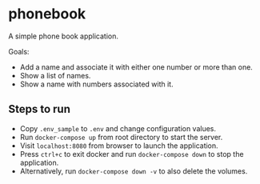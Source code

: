 # phonebook
A simple phone book application. 

Goals: 
- Add a name and associate it with either one number or more than one. 
- Show a list of names. 
- Show a name with numbers associated with it.

## Steps to run
- Copy `.env_sample` to `.env` and change configuration values.
- Run `docker-compose up` from root directory to start the server.
- Visit `localhost:8080` from browser to launch the application.
- Press `ctrl+c` to exit docker and run `docker-compose down` to stop the application.
- Alternatively, run `docker-compose down -v` to also delete the volumes.